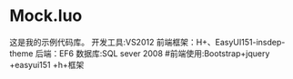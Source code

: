 # Mock.luo
这是我的示例代码库。
开发工具:VS2012
前端框架：H+、EasyUI151-insdep-theme
后端：EF6
数据库:SQL sever 2008
#前端使用:Bootstrap+jquery +easyui151 +h+框架
